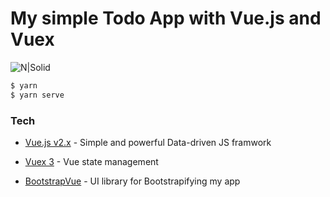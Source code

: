 # My simple Todo App with Vue.js and Vuex

![N|Solid](https://scaffoldhub.io/images/techs/vuex.png)
```sh
$ yarn
$ yarn serve
```

### Tech

* [Vue.js v2.x] - Simple and powerful Data-driven JS framwork
* [Vuex 3] - Vue state management
* [BootstrapVue] - UI library for Bootstrapifying my app 


   [Vue.js v2.x]: <https://vuejs.org//>
   [Vuex 3]: <https://github.com/vuejs/vuex/>
   [BootstrapVue]: <https://bootstrap-vue.org//>
